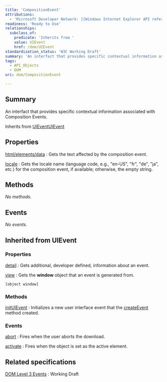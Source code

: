 ```yaml
---
title: 'CompositionEvent'
attributions:
  - 'Microsoft Developer Network: [[Windows Internet Explorer API reference](http://msdn.microsoft.com/en-us/library/ie/hh828809%28v=vs.85%29.aspx) Article]'
readiness: 'Ready to Use'
relationships:
  subclass_of:
    predicate: 'Inherits from '
    value: UIEvent
    href: /dom/UIEvent
standardization_status: 'W3C Working Draft'
summary: 'An interfact that provides specific contextual information associated with Composition Events.'
tags:
  - API_Objects
  - DOM
uri: dom/CompositionEvent

---
```

## Summary

An interfact that provides specific contextual information associated with Composition Events.

Inherits from [UIEvent](/dom/UIEvent)[UIEvent](/dom/UIEvent)

## Properties

[html/elements/data](/dom/CompositionEvent/data)
:   Gets the text affected by the composition event.

[locale](/dom/CompositionEvent/locale)
:   Gets the locale name (language code, e.g., "en-US", "fr", "de", "ja", etc.) for the composition event, if available; otherwise, the empty string.

## Methods

*No methods.*

## Events

*No events.*

## Inherited from UIEvent

### Properties

[detail](/dom/UIEvent/detail)
:   Gets additional, developer defined, information about an event.

[view](/dom/UIEvent/view)
:   Gets the **window** object that an event is generated from.

    [object window]

### Methods

[initUIEvent](/dom/UIEvent/initUIEvent)
:   Initializes a new user interface event that the [createEvent](/dom/Document/createEvent) method created.

### Events

[abort](/dom/UIEvent/abort)
:   Fires when the user aborts the download.

[activate](/dom/UIEvent/activate)
:   Fires when the object is set as the active element.

## Related specifications

[DOM Level 3 Events](http://www.w3.org/TR/DOM-Level-3-Events/)
:   Working Draft

